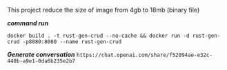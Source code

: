 This project reduce the size of image from 4gb to 18mb (binary file)

***command run***
```
docker build . -t rust-gen-crud --no-cache && docker run -d rust-gen-crud -p8080:8080 --name rust-gen-crud
```

***Generate conversation***
`https://chat.openai.com/share/f52094ae-e32c-440b-a9e1-0da6b235e2b7`



